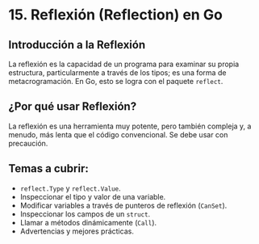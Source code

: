 # 15. Reflexión (Reflection) en Go

## Introducción a la Reflexión

La reflexión es la capacidad de un programa para examinar su propia estructura, particularmente a través de los tipos; es una forma de metacrogramación. En Go, esto se logra con el paquete `reflect`.

## ¿Por qué usar Reflexión?

La reflexión es una herramienta muy potente, pero también compleja y, a menudo, más lenta que el código convencional. Se debe usar con precaución.

## Temas a cubrir:

- `reflect.Type` y `reflect.Value`.
- Inspeccionar el tipo y valor de una variable.
- Modificar variables a través de punteros de reflexión (`CanSet`).
- Inspeccionar los campos de un `struct`.
- Llamar a métodos dinámicamente (`Call`).
- Advertencias y mejores prácticas.
